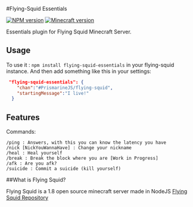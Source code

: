#Flying-Squid Essentials

[![NPM version](https://img.shields.io/npm/v/flying-squid-essentials.svg)](https://www.npmjs.com/package/flying-squid-essentials)
[![Minecraft version](https://img.shields.io/badge/minecraft%20version-1.8-brightgreen.svg)]()

Essentials plugin for Flying Squid Minecraft Server.

## Usage

To use it : `npm install flying-squid-essentials` in your flying-squid instance.
And then add something like this in your settings:
```json
 "flying-squid-essentials": {
    "chan":"#PrismarineJS/flying-squid",
    "startingMessage":"I live!"
  }
```

## Features

Commands:
```
/ping : Answers, with this you can know the latency you have
/nick [NickYouWannaHave] : Change your nickname
/heal : Heal yourself
/break : Break the block where you are [Work in Progress]
/afk : Are you afk?
/suicide : Commit a suicide (kill yourself)
```

##What is Flying Squid?

Flying Squid is a 1.8 open source minecraft server made in NodeJS
[Flying Squid Repository](https://github.com/PrismarineJS/flying-squid)